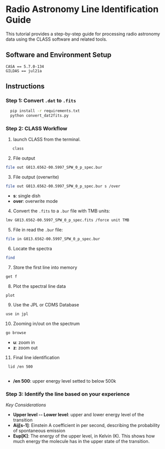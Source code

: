 # Radio Astronomy Line Identification Guide

This tutorial provides a step-by-step guide for processing radio astronomy data using the CLASS software and related tools.

## Software and Environment Setup 

```
CASA == 5.7.0-134
GILDAS == jul21a 
```

## Instructions
### Step 1: Convert `.dat` to `.fits`

 ```sh
   pip install -r requirements.txt
   python convert_dat2fits.py

```

### Step 2: CLASS Workflow 

1. launch CLASS from the terminal.

```sh
   class
```
2. File output

```sh
file out G013.6562-00.5997_SPW_0_p_spec.bur
```

3. File output (overwrite)

```sh
file out G013.6562-00.5997_SPW_0_p_spec.bur s /over

```

- **s**: single dish
- **over**: overwrite mode

4. Convert the `.fits` to a `.bur` file with TMB units:

```sh
lmv G013.6562-00.5997_SPW_0_p_spec.fits /force unit TMB

```

5. File in
read the `.bur` file:

```sh
file in G013.6562-00.5997_SPW_0_p_spec.bur

```

6. Locate the spectra

```sh
find

```

7. Store the first line into memory

```sh
get f

```

8. Plot the spectral line data

```sh
plot

```

9. Use the JPL or CDMS Database

```sh
use in jpl

```

10. Zooming in/out on the spectrum

```sh
go browse

```

- **u**: zoom in
- **z**: zoom out

11. Final line identification

```sh
 lid /en 500
 
 ```
 - **/en 500**: upper energy level setted to below 500k

### Step 3: Identify the line based on your experience

*Key Considerations*

- **Upper level -- Lower level**: upper and lower energy level of the transition
- **Aij[s-1]**: Einstein A coefficient in per second, describing the probability of spontaneous emission
- **Eup[K]**: The energy of the upper level, in Kelvin (K). This shows how much energy the molecule has in the upper state of the transition.
